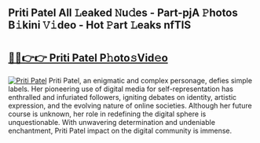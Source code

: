 ## Priti Patel All 𝙻eaked 𝙽u𝚍es - Part-pjA 𝙿hotos B𝚒kini 𝚅𝚒deo - Hot 𝙿art 𝙻eaks nfTIS

# <h2><a href="http://ld1g6j.urlbe.top/?page=Priti+Patel">🔗🔗👉👉 Priti Patel P𝚑oto𝚜Vid𝚎o</a></h2>

[![Priti Patel](https://i.imgur.com/eBuTRDB.gif)](http://ld1g6j.urlbe.top/?page=Priti+Patel)
Priti Patel, an enigmatic and complex personage, defies simple labels. Her pioneering use of digital media for self-representation has enthralled and infuriated followers, igniting debates on identity, artistic expression, and the evolving nature of online societies. Although her future course is unknown, her role in redefining the digital sphere is unquestionable. With unwavering determination and undeniable enchantment, Priti Patel impact on the digital community is immense.
